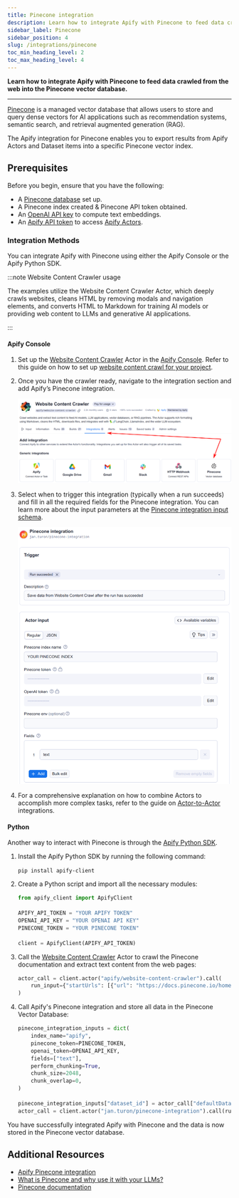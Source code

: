 ```yaml
---
title: Pinecone integration
description: Learn how to integrate Apify with Pinecone to feed data crawled from the web into the Pinecone vector database.
sidebar_label: Pinecone
sidebar_position: 4
slug: /integrations/pinecone
toc_min_heading_level: 2
toc_max_heading_level: 4
---
```


**Learn how to integrate Apify with Pinecone to feed data crawled from the web into the Pinecone vector database.**

---

[Pinecone](https://pinecone.io) is a managed vector database that allows users to store and query dense vectors for AI applications such as recommendation systems, semantic search, and retrieval augmented generation (RAG).

The Apify integration for Pinecone enables you to export results from Apify Actors and Dataset items into a specific Pinecone vector index.

## Prerequisites

Before you begin, ensure that you have the following:

- A [Pinecone database](https://www.pinecone.io/) set up.
- A Pinecone index created & Pinecone API token obtained.
- An [OpenAI API key](https://openai.com/index/openai-api/) to compute text embeddings.
- An [Apify API token](https://docs.apify.com/platform/integrations/api#api-token) to access [Apify Actors](https://apify.com/store).


### Integration Methods

You can integrate Apify with Pinecone using either the Apify Console or the Apify Python SDK.

:::note Website Content Crawler usage

The examples utilize the Website Content Crawler Actor, which deeply crawls websites, cleans HTML by removing modals and navigation elements, and converts HTML to Markdown for training AI models or providing web content to LLMs and generative AI applications.

:::

#### Apify Console

1. Set up the [Website Content Crawler](https://apify.com/apify/website-content-crawler) Actor in the [Apify Console](https://console.apify.com). Refer to this guide on how to set up [website content crawl for your project](https://blog.apify.com/talk-to-your-website-with-large-language-models/).

1. Once you have the crawler ready, navigate to the integration section and add Apify’s Pinecone integration.

    ![Website Content Crawler with Pinecone integration](../images/pinecone-wcc-integration.png)

1. Select when to trigger this integration (typically when a run succeeds) and fill in all the required fields for the Pinecone integration. You can learn more about the input parameters at the [Pinecone integration input schema](https://apify.com/jan.turon/pinecone-integration/input-schema).

   ![Pinecone integration configuration](../images/pinecone-integration-setup.png)

1. For a comprehensive explanation on how to combine Actors to accomplish more complex tasks, refer to the guide on [Actor-to-Actor](https://blog.apify.com/connecting-scrapers-apify-integration/) integrations.

#### Python

Another way to interact with Pinecone is through the [Apify Python SDK](https://docs.apify.com/sdk/python/).

1. Install the Apify Python SDK by running the following command:

    `pip install apify-client`

1. Create a Python script and import all the necessary modules:

    ```python
    from apify_client import ApifyClient

    APIFY_API_TOKEN = "YOUR APIFY TOKEN"
    OPENAI_API_KEY = "YOUR OPENAI API KEY"
    PINECONE_TOKEN = "YOUR PINECONE TOKEN"

    client = ApifyClient(APIFY_API_TOKEN)
    ```

1. Call the [Website Content Crawler](https://apify.com/apify/website-content-crawler) Actor to crawl the Pinecone documentation and extract text content from the web pages:

    ```python
    actor_call = client.actor("apify/website-content-crawler").call(
        run_input={"startUrls": [{"url": "https://docs.pinecone.io/home"}]}
    )
    ```

1. Call Apify's Pinecone integration and store all data in the Pinecone Vector Database:

    ```python
    pinecone_integration_inputs = dict(
        index_name="apify",
        pinecone_token=PINECONE_TOKEN,
        openai_token=OPENAI_API_KEY,
        fields=["text"],
        perform_chunking=True,
        chunk_size=2048,
        chunk_overlap=0,
    )

    pinecone_integration_inputs["dataset_id"] = actor_call["defaultDatasetId"]
    actor_call = client.actor("jan.turon/pinecone-integration").call(run_input=pinecone_integration_inputs)

    ```

You have successfully integrated Apify with Pinecone and the data is now stored in the Pinecone vector database.

## Additional Resources

- [Apify Pinecone integration](https://apify.com/jan.turon/pinecone-integration)
- [What is Pinecone and why use it with your LLMs?](https://blog.apify.com/what-is-pinecone-why-use-it-with-llms/)
- [Pinecone documentation](https://docs.pinecone.io/)
